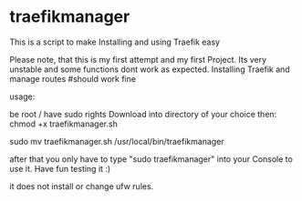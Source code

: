 # traefikmanager
This is a script to make Installing and using Traefik easy 

Please note, that this is my first attempt and my first Project. 
Its very unstable and some functions dont work as expected.
Installing Traefik and manage routes #should work fine 

usage:

be root / have sudo rights
Download into directory of your choice
then:
chmod +x traefikmanager.sh


sudo mv traefikmanager.sh /usr/local/bin/traefikmanager


after that you only have to type "sudo traefikmanager" into your Console to use it.
Have fun testing it :)


it does not install or change ufw rules. 
